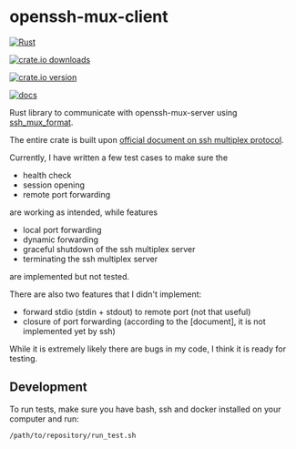 # openssh-mux-client

[![Rust](https://github.com/NobodyXu/concurrency_toolkit/actions/workflows/rust.yml/badge.svg)](https://github.com/NobodyXu/concurrency_toolkit/actions/workflows/rust.yml)

[![crate.io downloads](https://img.shields.io/crates/d/openssh-mux-client)](https://crates.io/crates/openssh-mux-client)

[![crate.io version](https://img.shields.io/crates/v/openssh-mux-client)](https://crates.io/crates/openssh-mux-client)

[![docs](https://docs.rs/openssh-mux-client/badge.svg)](https://docs.rs/openssh-mux-client)

Rust library to communicate with openssh-mux-server using [ssh_mux_format].

The entire crate is built upon [official document on ssh multiplex protocol][protocol doc].

Currently, I have written a few test cases to make sure the
 - health check
 - session opening
 - remote port forwarding

are working as intended, while features
 - local port forwarding
 - dynamic forwarding
 - graceful shutdown of the ssh multiplex server
 - terminating the ssh multiplex server

are implemented but not tested.

There are also two features that I didn't implement:
 - forward stdio (stdin + stdout) to remote port (not that useful)
 - closure of port forwarding (according to the [document], it is not implemented yet by ssh)

While it is extremely likely there are bugs in my code, I think it is ready for testing.

## Development

To run tests, make sure you have bash, ssh and docker installed on your computer and run:

```
/path/to/repository/run_test.sh
```

[ssh_mux_format]: https://github.com/NobodyXu/ssh_mux_format
[protocol doc]: https://github.com/openssh/openssh-portable/blob/master/PROTOCOL.mux
